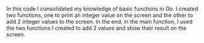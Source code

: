 In this code I consolidated my knowledge of basic functions in Go. I created two functions, one to print an integer value on the screen and the other to add 2 integer values ​​to the screen. In the end, in the main function, I used the two functions I created to add 2 values ​​and show their result on the screen.
